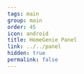 ```yaml
---
tags: main
group: main
order: 45
icon: android
title: HomeGenie Panel
link: ../../panel
hidden: true
permalink: false
---
```

